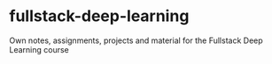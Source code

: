 # fullstack-deep-learning
Own notes, assignments, projects and material for the Fullstack Deep Learning course
